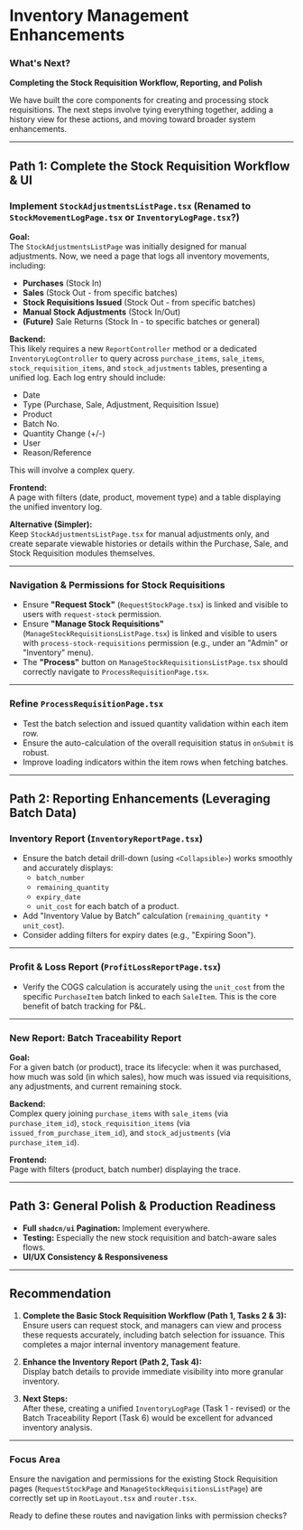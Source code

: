 # Inventory Management Enhancements



### What's Next?

**Completing the Stock Requisition Workflow, Reporting, and Polish**

We have built the core components for creating and processing stock requisitions. The next steps involve tying everything together, adding a history view for these actions, and moving toward broader system enhancements.

---

## Path 1: Complete the Stock Requisition Workflow & UI

### Implement `StockAdjustmentsListPage.tsx` (Renamed to `StockMovementLogPage.tsx` or `InventoryLogPage.tsx`?)

**Goal:**  
The `StockAdjustmentsListPage` was initially designed for manual adjustments. Now, we need a page that logs all inventory movements, including:

- **Purchases** (Stock In)
- **Sales** (Stock Out - from specific batches)
- **Stock Requisitions Issued** (Stock Out - from specific batches)
- **Manual Stock Adjustments** (Stock In/Out)
- **(Future)** Sale Returns (Stock In - to specific batches or general)

**Backend:**  
This likely requires a new `ReportController` method or a dedicated `InventoryLogController` to query across `purchase_items`, `sale_items`, `stock_requisition_items`, and `stock_adjustments` tables, presenting a unified log. Each log entry should include:

- Date
- Type (Purchase, Sale, Adjustment, Requisition Issue)
- Product
- Batch No.
- Quantity Change (+/-)
- User
- Reason/Reference

This will involve a complex query.

**Frontend:**  
A page with filters (date, product, movement type) and a table displaying the unified inventory log.

**Alternative (Simpler):**  
Keep `StockAdjustmentsListPage.tsx` for manual adjustments only, and create separate viewable histories or details within the Purchase, Sale, and Stock Requisition modules themselves.

---

### Navigation & Permissions for Stock Requisitions

- Ensure **"Request Stock"** (`RequestStockPage.tsx`) is linked and visible to users with `request-stock` permission.
- Ensure **"Manage Stock Requisitions"** (`ManageStockRequisitionsListPage.tsx`) is linked and visible to users with `process-stock-requisitions` permission (e.g., under an "Admin" or "Inventory" menu).
- The **"Process"** button on `ManageStockRequisitionsListPage.tsx` should correctly navigate to `ProcessRequisitionPage.tsx`.

---

### Refine `ProcessRequisitionPage.tsx`

- Test the batch selection and issued quantity validation within each item row.
- Ensure the auto-calculation of the overall requisition status in `onSubmit` is robust.
- Improve loading indicators within the item rows when fetching batches.

---

## Path 2: Reporting Enhancements (Leveraging Batch Data)

### Inventory Report (`InventoryReportPage.tsx`)

- Ensure the batch detail drill-down (using `<Collapsible>`) works smoothly and accurately displays:
    - `batch_number`
    - `remaining_quantity`
    - `expiry_date`
    - `unit_cost` for each batch of a product.
- Add "Inventory Value by Batch" calculation (`remaining_quantity * unit_cost`).
- Consider adding filters for expiry dates (e.g., "Expiring Soon").

---

### Profit & Loss Report (`ProfitLossReportPage.tsx`)

- Verify the COGS calculation is accurately using the `unit_cost` from the specific `PurchaseItem` batch linked to each `SaleItem`. This is the core benefit of batch tracking for P&L.

---

### New Report: Batch Traceability Report

**Goal:**  
For a given batch (or product), trace its lifecycle: when it was purchased, how much was sold (in which sales), how much was issued via requisitions, any adjustments, and current remaining stock.

**Backend:**  
Complex query joining `purchase_items` with `sale_items` (via `purchase_item_id`), `stock_requisition_items` (via `issued_from_purchase_item_id`), and `stock_adjustments` (via `purchase_item_id`).

**Frontend:**  
Page with filters (product, batch number) displaying the trace.

---

## Path 3: General Polish & Production Readiness

- **Full `shadcn/ui` Pagination:** Implement everywhere.
- **Testing:** Especially the new stock requisition and batch-aware sales flows.
- **UI/UX Consistency & Responsiveness**

---

## Recommendation

1. **Complete the Basic Stock Requisition Workflow (Path 1, Tasks 2 & 3):**  
     Ensure users can request stock, and managers can view and process these requests accurately, including batch selection for issuance. This completes a major internal inventory management feature.

2. **Enhance the Inventory Report (Path 2, Task 4):**  
     Display batch details to provide immediate visibility into more granular inventory.

3. **Next Steps:**  
     After these, creating a unified `InventoryLogPage` (Task 1 - revised) or the Batch Traceability Report (Task 6) would be excellent for advanced inventory analysis.

---

### Focus Area

Ensure the navigation and permissions for the existing Stock Requisition pages (`RequestStockPage` and `ManageStockRequisitionsListPage`) are correctly set up in `RootLayout.tsx` and `router.tsx`.

Ready to define these routes and navigation links with permission checks?